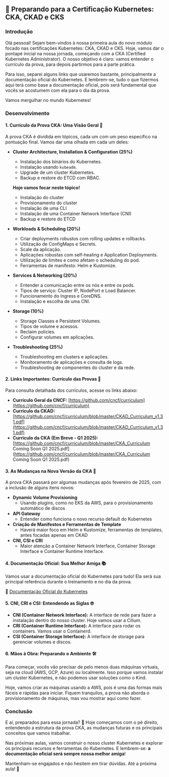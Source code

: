## 🚀 Preparando para a Certificação Kubernetes: CKA, CKAD e CKS

### Introdução

Olá pessoal! Sejam bem-vindos à nossa primeira aula do novo módulo focado nas certificações Kubernetes: CKA, CKAD e CKS. Hoje, vamos dar o pontapé inicial na nossa jornada, começando com a CKA (Certified Kubernetes Administrator). O nosso objetivo é claro: vamos entender o currículo da prova, para depois partirmos para a parte prática.

Para isso, separei alguns links que usaremos bastante, principalmente a documentação oficial do Kubernetes. E lembrem-se, tudo o que fizermos aqui terá como base a documentação oficial, pois será fundamental que vocês se acostumem com ela para o dia da prova.

Vamos mergulhar no mundo Kubernetes!

### Desenvolvimento

#### 1. Currículo da Prova CKA: Uma Visão Geral 🧐

A prova CKA é dividida em tópicos, cada um com um peso específico na pontuação final. Vamos dar uma olhada em cada um deles:

*   **Cluster Architecture, Installation & Configuration (25%)**
    *   Instalação dos binários do Kubernetes.
    *   Instalação usando `kubeadm`.
    *   Upgrade de um cluster Kubernetes.
    *   Backup e restore do ETCD com RBAC.
    
    **Hoje vamos focar neste tópico!**
    *   Instalação do cluster
    *   Provisionamento do cluster
    *   Instalação de uma CLI
    *   Instalação de uma Container Network Interface (CNI)
    *   Backup e restore do ETCD

*   **Workloads & Scheduling (20%)**
    *   Criar deployments robustos com rolling updates e rollbacks.
    *   Utilização de ConfigMaps e Secrets.
    *   Scale da aplicação.
    *   Aplicações robustas com self-healing e Application Deployments.
    *   Utilização de limites e como afetam o scheduling do pod.
    *   Ferramentas de manifesto: Helm e Kustomize.

*   **Services & Networking (20%)**
    *   Entender a comunicação entre os nós e entre os pods.
    *   Tipos de serviço: Cluster IP, NodePort e Load Balancer.
    *   Funcionamento do Ingress e CoreDNS.
    *   Instalação e escolha de uma CNI.

*   **Storage (10%)**
    *   Storage Classes e Persistent Volumes.
    *   Tipos de volume e acessos.
    *   Reclaim policies.
    *   Configurar volumes em aplicações.

*   **Troubleshooting (25%)**
    *   Troubleshooting em clusters e aplicações.
    *   Monitoramento de aplicações e consulta de logs.
    *   Troubleshooting de componentes do cluster e da rede.
    
    
   
    
#### 2. Links Importantes: Currículo das Provas 🔗

Para consulta detalhada dos currículos, acesse os links abaixo:

*   **Currículo Geral da CNCF:** [https://github.com/cncf/curriculum](https://github.com/cncf/curriculum)
*   **Currículo da CKAD:** [https://github.com/cncf/curriculum/blob/master/CKAD_Curriculum_v1.31.pdf](https://github.com/cncf/curriculum/blob/master/CKAD_Curriculum_v1.31.pdf)
*   **Currículo da CKA (Em Breve - Q1 2025):** [https://github.com/cncf/curriculum/blob/master/CKA_Curriculum Coming Soon Q1 2025.pdf](https://github.com/cncf/curriculum/blob/master/CKA_Curriculum Coming Soon Q1 2025.pdf)

#### 3. As Mudanças na Nova Versão da CKA  🔄

A prova CKA passará por algumas mudanças após fevereiro de 2025, com a inclusão de alguns itens novos:

*   **Dynamic Volume Provisioning**
     *  Usando plugins, como no EKS da AWS,  para o provisionamento automático de discos
*   **API Gateway**
    *   Entender como funciona o novo recurso default do Kubernetes
*   **Criação de Manifestos e Ferramentas de Template**
    *  Haverá maior foco em Helm e Kustomize, ferramentas de templates, antes focadas apenas em CKAD
*   **CNI, CSI e CRI**
    *   Maior atenção a Container Network Interface, Container Storage Interface e Container Runtime Interface.

#### 4. Documentação Oficial: Sua Melhor Amiga 📚

Vamos usar a documentação oficial do Kubernetes para tudo! Ela será sua principal referência durante o treinamento e no dia da prova.

🔗  [Documentação Oficial do Kubernetes](https://kubernetes.io/docs/)

#### 5. CNI, CRI e CSI: Entendendo as Siglas 🤓

*   **CNI (Container Network Interface):** A interface de rede para fazer a instalação dentro do nosso cluster. Hoje vamos usar a Cilium.
*   **CRI (Container Runtime Interface):** A interface para rodar os containers. Vamos usar o Containerd.
*   **CSI (Container Storage Interface):** A interface de storage para gerenciar volumes e discos.

#### 6. Mãos à Obra: Preparando o Ambiente 🛠️

Para começar, vocês vão precisar de pelo menos duas máquinas virtuais, seja na cloud (AWS, GCP, Azure) ou localmente. Isso porque vamos instalar um cluster Kubernetes, e não podemos usar soluções como o Kind.

Hoje, vamos criar as máquinas usando a AWS, pois é uma das formas mais fáceis e rápidas para iniciar. Fiquem tranquilos, a prova não aborda o provisionamento de máquinas, mas vou mostrar aqui como fazer.

### Conclusão

E aí, preparados para essa jornada? 🚀 Hoje começamos com o pé direito, entendendo a estrutura da prova CKA, as mudanças futuras e os principais conceitos que vamos trabalhar. 

Nas próximas aulas, vamos construir o nosso cluster Kubernetes e explorar os principais recursos e ferramentas do Kubernetes. E lembrem-se: **a documentação oficial será sempre nossa melhor amiga**!

Mantenham-se engajados e não hesitem em tirar dúvidas. Até a próxima aula! 👋
